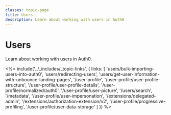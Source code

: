```yaml
---
classes: topic-page
title: Users
description: Learn about working with users in Auth0
---
```

<!-- markdownlint-disable MD041 MD002 -->
<div class="topic-page-header">
  <div data-name="example" class="topic-page-badge"></div>
  <h1>Users</h1>
  <p>
    Learn about working with users in Auth0.
  </p>
</div>

<%= include('../_includes/_topic-links', { links: [
  'users/bulk-importing-users-into-auth0',
  'users/redirecting-users',
  'users/get-user-information-with-unbounce-landing-pages',
  '/user-profile',
  '/user-profile/user-profile-structure',
  '/user-profile/user-profile-details',
  '/user-profile/normalized/auth0',
  '/user-profile/user-picture',
  '/users/search',
  '/metadata',
  '/user-profile/user-impersonation',
  '/extensions/delegated-admin',
  '/extensions/authorization-extension/v2',
  '/user-profile/progressive-profiling',
  '/user-profile/user-data-storage'
] }) %>

